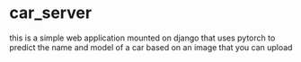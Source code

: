 # car_server
this is a simple web application mounted on django that uses pytorch to predict the name and model of a car based on an image that you can upload
